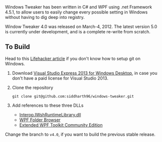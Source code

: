 Windows Tweaker has been written in C# and WPF using .net Framework 4.5.1, to allow users to easily change every possible setting in Windows without having to dig deep into registry.

Window Tweaker 4.0 was released on March-4, 2012.
The latest version 5.0 is currently under development, and is a complete re-write from scratch.

## To Build
Head to this [Lifehacker article](http://lifehacker.com/5983680/how-the-heck-do-i-use-github "Lifehacker") if you don't know how to setup git on Windows.

1. Download [Visual Studio Express 2013 for Windows Desktop](http://msdn.microsoft.com/en-us/dn369242), in case you don't have a paid license for Visual Studio 2013. 

2. Clone the repository

    ```git clone git@github.com:siddharth96/windows-tweaker.git```

3. Add references to these three DLLs
    - [Interop.IWshRuntimeLibrary.dll](https://sites.google.com/site/suresoftwares/downloads/Interop.IWshRuntimeLibrary.dll?attredirects=0&d=1 "Interop.IWshRuntimeLibrary.dll")
    - [WPF Folder Browser](https://sites.google.com/site/suresoftwares/downloads/WPFFolderBrowser.dll?attredirects=0&d=1 "WPF Folder Browser")
    - [Extended WPF Toolkit Community Edition](http://wpftoolkit.codeplex.com/)

Change the branch to ```v4.0```, if you want to build the previous stable release.